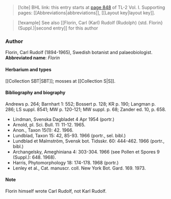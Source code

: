 > [!cite] BHL link: this entry starts at [page 848](https://www.biodiversitylibrary.org/page/33120979) of TL-2 Vol. I.
> Supporting pages: [[Abbreviations|abbreviations]], [[Layout key|layout key]].

> [!example] See also [[Florin, Carl (Karl) Rudolf (Rudolph) {std. Florin} (Suppl.)|second entry]] for this author

### Author

Florin, Carl Rudolf (1894-1965), Swedish botanist and palaeobiologist. 
**Abbreviated name**: *Florin*

#### Herbarium and types

[[Collection SBT|SBT]]; mosses at [[Collection S|S]].

#### Bibliography and biography

Andrews p. 264; Barnhart 1: 552; Bossert p. 128; KR p. 190; Langman p. 286; LS suppl. 8541; MW p. 120-121; MW suppl. p. 68; Zander ed. 10, p. 658.
- Lindman, Svenska Dagbladet 4 Apr 1954 (portr.)
- Arnold, pl. Sci. Bull. 11: 11-12. 1965.
- Anon., Taxon 15(1): 42. 1966.
- Lundblad, Taxon 15: 42, 85-93. 1966 (portr., sel. bibl.)
- Lundblad et Malmström, Svensk bot. Tidsskr. 60: 444-462. 1966 (portr., bibl.)
- Archangelsky, Ameghiniana 4: 303-304. 1966 (see Pollen et Spores 9 (Suppl.): 648. 1968).
- Harris, Phytomorphology 18: 174-178. 1968 (portr.)
- Lenley et al., Cat. manuscr. coll. New York Bot. Gard. 169. 1973.

#### Note

Florin himself wrote Carl Rudolf, not Karl Rudolf.

